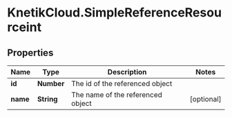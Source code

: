 # KnetikCloud.SimpleReferenceResourceint

## Properties
Name | Type | Description | Notes
------------ | ------------- | ------------- | -------------
**id** | **Number** | The id of the referenced object | 
**name** | **String** | The name of the referenced object | [optional] 


